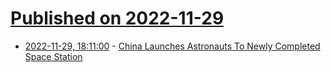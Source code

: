 # [Published on 2022-11-29](index.md)

* [2022-11-29, 18:11:00](https://science.slashdot.org/story/22/11/29/1811223/china-launches-astronauts-to-newly-completed-space-station?utm_source=rss1.0mainlinkanon&utm_medium=feed) - [China Launches Astronauts To Newly Completed Space Station](https://science.slashdot.org/story/22/11/29/1811223/china-launches-astronauts-to-newly-completed-space-station?utm_source=rss1.0mainlinkanon&utm_medium=feed)
